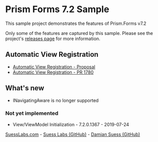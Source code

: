 # Prism Forms 7.2 Sample

This sample project demonstrates the features of Prism.Forms v7.2

Only some of the features are captured by this sample. Please see the project's [releases page](https://github.com/PrismLibrary/Prism/releases) for more information.

## Automatic View Registration

* [Automatic View Registration - Proposal](https://github.com/PrismLibrary/Prism/issues/1757)
* [Automatic View Registration - PR 1780](https://github.com/PrismLibrary/Prism/pull/1780)

## What's new

* INavigatingAware is no longer supported

### Not yet implemented

* View/ViewModel Initialization - 7.2.0.1367 - 2019-07-24

[SuessLabs.com](https://suesslabs.com/) - [Suess Labs (GitHub)](https://github.com/SuessLabs) - [Damian Suess (GitHub)](https://github.com/DamianSuess)
